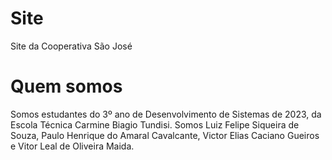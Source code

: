 # Site
Site da Cooperativa São José

# Quem somos
Somos estudantes do 3º ano de Desenvolvimento de Sistemas de 2023, da Escola Técnica Carmine Biagio Tundisi. Somos Luiz Felipe Siqueira de Souza, Paulo Henrique do Amaral Cavalcante, Victor Elias Caciano Gueiros e Vitor Leal de Oliveira Maida.